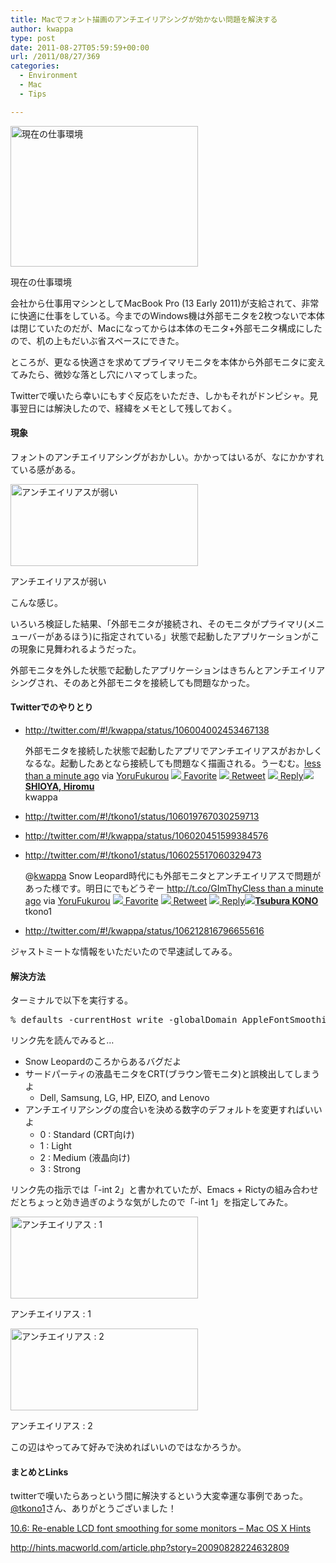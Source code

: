 ```yaml
---
title: Macでフォント描画のアンチエイリアシングが効かない問題を解決する
author: kwappa
type: post
date: 2011-08-27T05:59:59+00:00
url: /2011/08/27/369
categories:
  - Environment
  - Mac
  - Tips

---
```

<div id="attachment_370" class="wp-caption alignright" style="width: 300px">
  <a href="/images/2011/08/lion_desktop.jpg"><img src="http://randd.kwappa.net/wp/wp-content/uploads/2011/08/lion_desktop-300x225.jpg" alt="現在の仕事環境" title="現在の仕事環境" width="300" height="225" class="size-medium wp-image-370" srcset="http://randd.kwappa.net/wp/wp-content/uploads/2011/08/lion_desktop-300x225.jpg 300w, http://randd.kwappa.net/wp/wp-content/uploads/2011/08/lion_desktop-1024x768.jpg 1024w, http://randd.kwappa.net/wp/wp-content/uploads/2011/08/lion_desktop.jpg 1280w" sizes="(max-width: 300px) 100vw, 300px" /></a></p> 
  
  <p class="wp-caption-text">
    現在の仕事環境
  </p>
</div>

会社から仕事用マシンとしてMacBook Pro (13 Early 2011)が支給されて、非常に快適に仕事をしている。今までのWindows機は外部モニタを2枚つないで本体は閉じていたのだが、Macになってからは本体のモニタ+外部モニタ構成にしたので、机の上もだいぶ省スペースにできた。

ところが、更なる快適さを求めてプライマリモニタを本体から外部モニタに変えてみたら、微妙な落とし穴にハマってしまった。

Twitterで嘆いたら幸いにもすぐ反応をいただき、しかもそれがドンピシャ。見事翌日には解決したので、経緯をメモとして残しておく。

#### 現象

フォントのアンチエイリアシングがおかしい。かかってはいるが、なにかかすれている感がある。

<div id="attachment_371" class="wp-caption aligncenter" style="width: 300px">
  <a href="/images/2011/08/anti_alias_0.png"><img src="http://randd.kwappa.net/wp/wp-content/uploads/2011/08/anti_alias_0-300x131.png" alt="アンチエイリアスが弱い" title="アンチエイリアスが弱い" width="300" height="131" class="size-medium wp-image-371" srcset="http://randd.kwappa.net/wp/wp-content/uploads/2011/08/anti_alias_0-300x131.png 300w, http://randd.kwappa.net/wp/wp-content/uploads/2011/08/anti_alias_0.png 421w" sizes="(max-width: 300px) 100vw, 300px" /></a></p> 
  
  <p class="wp-caption-text">
    アンチエイリアスが弱い
  </p>
</div>

こんな感じ。

<!--more-->

いろいろ検証した結果、「外部モニタが接続され、そのモニタがプライマリ(メニューバーがあるほう)に指定されている」状態で起動したアプリケーションがこの現象に見舞われるようだった。

外部モニタを外した状態で起動したアプリケーションはきちんとアンチエイリアシングされ、そのあと外部モニタを接続しても問題なかった。

#### Twitterでのやりとり

  * <a href="http://twitter.com/#!/kwappa/status/106004002453467138" target="_blank">http://twitter.com/#!/kwappa/status/106004002453467138</a>
  
    <!-- http://twitter.com/#!/kwappa/status/106004002453467138 -->
    
    <div class='bbpBox106004002453467138'>
      <p class='bbpTweet'>
        外部モニタを接続した状態で起動したアプリでアンチエイリアスがおかしくなるな。起動したあとなら接続しても問題なく描画される。うーむむ。<span class='timestamp'><a title='Tue Aug 23 14:04:58 +0000 2011' href='http://twitter.com/#!/kwappa/status/106004002453467138'>less than a minute ago</a> via <a href="http://sites.google.com/site/yorufukurou/" rel="nofollow">YoruFukurou</a> <a href='http://twitter.com/intent/favorite?tweet_id=106004002453467138'><img src='http://si0.twimg.com/images/dev/cms/intents/icons/favorite.png' /> Favorite</a> <a href='http://twitter.com/intent/retweet?tweet_id=106004002453467138'><img src='http://si0.twimg.com/images/dev/cms/intents/icons/retweet.png' /> Retweet</a> <a href='http://twitter.com/intent/tweet?in_reply_to=106004002453467138'><img src='http://si0.twimg.com/images/dev/cms/intents/icons/reply.png' /> Reply</a></span><span class='metadata'><span class='author'><a href='http://twitter.com/kwappa'><img src='http://a2.twimg.com/profile_images/1032729417/kwappa_face_RGBL2_normal.gif' /></a><strong><a href='http://twitter.com/kwappa'>SHIOYA, Hiromu</a></strong><br />kwappa</span></span>
      </p>
    </div>
    
    <!-- end of tweet -->

  * <a href="http://twitter.com/#!/tkono1/status/106019767030259713" target="_blank">http://twitter.com/#!/tkono1/status/106019767030259713</a>

  * <a href="http://twitter.com/#!/kwappa/status/106020451599384576" target="_blank">http://twitter.com/#!/kwappa/status/106020451599384576</a>

  * <a href="http://twitter.com/#!/tkono1/status/106025517060329473" target="_blank">http://twitter.com/#!/tkono1/status/106025517060329473</a>
  
    <!-- http://twitter.com/#!/tkono1/status/106025517060329473 -->
    
    <div class='bbpBox106025517060329473'>
      <p class='bbpTweet'>
        @<a class="tweet-url username" href="http://twitter.com/kwappa" rel="nofollow">kwappa</a> Snow Leopard時代にも外部モニタとアンチエイリアスで問題があった様です。明日にでもどうぞー <a href="http://t.co/GImThyC" rel="nofollow">http://t.co/GImThyC</a><span class='timestamp'><a title='Tue Aug 23 15:30:27 +0000 2011' href='http://twitter.com/#!/tkono1/status/106025517060329473'>less than a minute ago</a> via <a href="http://sites.google.com/site/yorufukurou/" rel="nofollow">YoruFukurou</a> <a href='http://twitter.com/intent/favorite?tweet_id=106025517060329473'><img src='http://si0.twimg.com/images/dev/cms/intents/icons/favorite.png' /> Favorite</a> <a href='http://twitter.com/intent/retweet?tweet_id=106025517060329473'><img src='http://si0.twimg.com/images/dev/cms/intents/icons/retweet.png' /> Retweet</a> <a href='http://twitter.com/intent/tweet?in_reply_to=106025517060329473'><img src='http://si0.twimg.com/images/dev/cms/intents/icons/reply.png' /> Reply</a></span><span class='metadata'><span class='author'><a href='http://twitter.com/tkono1'><img src='http://a1.twimg.com/profile_images/840243497/me_20100411_normal.jpg' /></a><strong><a href='http://twitter.com/tkono1'>Tsubura KONO</a></strong><br />tkono1</span></span>
      </p>
    </div>
    
    <!-- end of tweet -->

  * <a href="http://twitter.com/#!/kwappa/status/106212816796655616" target="_blank">http://twitter.com/#!/kwappa/status/106212816796655616</a>

ジャストミートな情報をいただいたので早速試してみる。

#### 解決方法

ターミナルで以下を実行する。

<pre class="src">% defaults -currentHost write -globalDomain AppleFontSmoothing -int 1</pre>

リンク先を読んでみると…

  * Snow Leopardのころからあるバグだよ
  * サードパーティの液晶モニタをCRT(ブラウン管モニタ)と誤検出してしまうよ 
      * Dell, Samsung, LG, HP, EIZO, and Lenovo
  * アンチエイリアシングの度合いを決める数字のデフォルトを変更すればいいよ 
      * 0 : Standard (CRT向け)
      * 1 : Light
      * 2 : Medium (液晶向け)
      * 3 : Strong

リンク先の指示では「-int 2」と書かれていたが、Emacs + Rictyの組み合わせだとちょっと効き過ぎのような気がしたので「-int 1」を指定してみた。

<div id="attachment_372" class="wp-caption aligncenter" style="width: 300px">
  <a href="/images/2011/08/anti_alias_1.png"><img src="http://randd.kwappa.net/wp/wp-content/uploads/2011/08/anti_alias_1-300x131.png" alt="アンチエイリアス : 1" title="アンチエイリアス : 1" width="300" height="131" class="size-medium wp-image-372" srcset="http://randd.kwappa.net/wp/wp-content/uploads/2011/08/anti_alias_1-300x131.png 300w, http://randd.kwappa.net/wp/wp-content/uploads/2011/08/anti_alias_1.png 421w" sizes="(max-width: 300px) 100vw, 300px" /></a></p> 
  
  <p class="wp-caption-text">
    アンチエイリアス : 1
  </p>
</div>

<div id="attachment_373" class="wp-caption aligncenter" style="width: 300px">
  <a href="/images/2011/08/anti_alias_2.png"><img src="http://randd.kwappa.net/wp/wp-content/uploads/2011/08/anti_alias_2-300x131.png" alt="アンチエイリアス : 2" title="アンチエイリアス : 2" width="300" height="131" class="size-medium wp-image-373" srcset="http://randd.kwappa.net/wp/wp-content/uploads/2011/08/anti_alias_2-300x131.png 300w, http://randd.kwappa.net/wp/wp-content/uploads/2011/08/anti_alias_2.png 421w" sizes="(max-width: 300px) 100vw, 300px" /></a></p> 
  
  <p class="wp-caption-text">
    アンチエイリアス : 2
  </p>
</div>

この辺はやってみて好みで決めればいいのではなかろうか。

#### まとめとLinks

twitterで嘆いたらあっという間に解決するという大変幸運な事例であった。<a href="http://twitter.com/tkono1" target="_blank">@tkono1</a>さん、ありがとうございました！

<a href="http://hints.macworld.com/article.php?story=20090828224632809" target="_blank">10.6: Re-enable LCD font smoothing for some monitors &#8211; Mac OS X Hints</a>
  
http://hints.macworld.com/article.php?story=20090828224632809
